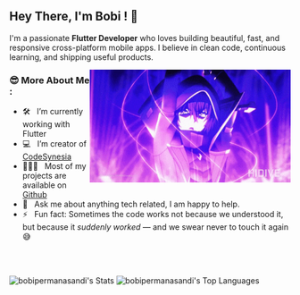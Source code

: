 ## Hey There, I'm Bobi ! 👋

I'm a passionate **Flutter Developer** who loves building beautiful, fast, and responsive cross-platform mobile apps. I believe in clean code, continuous learning, and shipping useful products.


<img align="right" alt="GIF" src="https://raw.githubusercontent.com/bobipermanasandi/bobipermanasandi/main/assets/gif/cid2.gif" width="360px"/>

### 😎 More About Me :

- 🛠️ &nbsp; I’m currently working with Flutter
- 💻 &nbsp; I’m creator of [CodeSynesia](https://linktr.ee/codesynesia) 
- 👨🏻‍💻 &nbsp; Most of my projects are available on [Github](https://github.com/bobipermanasandi?tab=repositories)
- 💬 &nbsp; Ask me about anything tech related, I am happy to help.
- ⚡  &nbsp; Fun fact: Sometimes the code works not because we understood it, but because it *suddenly worked* — and we swear never to touch it again 😅

<br />
<br />

![bobipermanasandi's Stats](https://github-readme-stats.vercel.app/api?username=bobipermanasandi&theme=vue-dark&show_icons=true&hide_border=false&count_private=true)
![bobipermanasandi's Top Languages](https://github-readme-stats.vercel.app/api/top-langs/?username=bobipermanasandi&theme=vue-dark&show_icons=true&hide_border=false&layout=compact)
